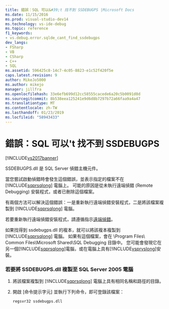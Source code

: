 ```yaml
---
title: 錯誤：SQL 可以&#39;t 找不到 SSDEBUGPS |Microsoft Docs
ms.date: 11/15/2016
ms.prod: visual-studio-dev14
ms.technology: vs-ide-debug
ms.topic: reference
f1_keywords:
- vs.debug.error.sqlde_cant_find_ssdebugps
dev_langs:
- FSharp
- VB
- CSharp
- C++
- SQL
ms.assetid: 596425c8-14c7-4c05-8823-e1c52f420f5e
caps.latest.revision: 9
author: MikeJo5000
ms.author: mikejo
manager: jillfra
ms.openlocfilehash: 33e6efb699d12cc58555cacede6a20c5b0091d0d
ms.sourcegitcommit: 8b538eea125241e9d6d8b7297b72a66faa9a4a47
ms.translationtype: MT
ms.contentlocale: zh-TW
ms.lasthandoff: 01/23/2019
ms.locfileid: "58943433"
---
```

# <a name="error-sql-can39t-find-ssdebugps"></a>錯誤：SQL 可以&#39;t 找不到 SSDEBUGPS
[!INCLUDE[vs2017banner](../includes/vs2017banner.md)]

SSDEBUGPS.dll 是 SQL Server 偵錯主機元件。  
  
 當您嘗試啟動偵錯時會發生這個錯誤，並表示指定的檔案不在 [!INCLUDE[sqprsqlong](../includes/sqprsqlong-md.md)] 電腦上。 可能的原因是從未執行遠端偵錯 (Remote Debugging) 安裝程式，或者已刪除這個檔案。  
  
 有兩個方法可以解決這個錯誤：一是重新執行遠端偵錯安裝程式，二是將該檔案複製到 [!INCLUDE[sqprsqlong](../includes/sqprsqlong-md.md)] 電腦。  
  
 若要重新執行遠端偵錯安裝程式，請遵循指示[遠端偵錯](../debugger/remote-debugging.md)。  
  
 如果找得到 ssdebugps.dll 的複本，就可以將該複本複製到 [!INCLUDE[sqprsqlong](../includes/sqprsqlong-md.md)] 電腦。 如果有這個檔案，會在 \Program Files\ Common Files\Microsoft Shared\SQL Debugging 目錄中。 您可能會發現它在另一個[!INCLUDE[sqprsqlong](../includes/sqprsqlong-md.md)]電腦，或在電腦上具有[!INCLUDE[vsprvslong](../includes/vsprvslong-md.md)]安裝。  
  
### <a name="to-copy-ssdebugpsdll-onto-the-sql-server-2005-machine"></a>若要將 SSDEBUGPS.dll 複製至 SQL Server 2005 電腦  
  
1.  將該檔案複製到 [!INCLUDE[sqprsqlong](../includes/sqprsqlong-md.md)] 電腦上具有相同名稱和路徑的目錄。  
  
2.  開啟 [命令提示字元] 並執行下列命令，即可登錄該檔案：  
  
    ```  
    regsvr32 ssdebugps.dll  
    ```
